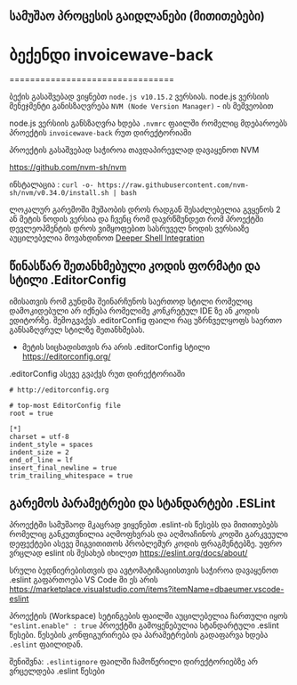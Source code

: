

## სამუშაო პროცესის გაიდლანები (მითითებები)

# ბექენდი invoicewave-back
================================

ბექის გასაშვებად ვიყნებთ ```node.js v10.15.2``` ვერსიას. 
node.js ვერსიის მენეჯმენტი განისზაღვრება ```NVM (Node Version Manager)``` - ის მეშვეობით

node.js ვერსიის განსზაღვრა ხდება ```.nvmrc``` ფაილში რომელიც მდებაროებს პროექტის ```invoicewave-back``` რუთ დირექტორიაში

პროექტის გასაშვებად საჭიროა თავდაპირევლად დავაყენოთ NVM 

https://github.com/nvm-sh/nvm

ინსტალაცია : ```curl -o- https://raw.githubusercontent.com/nvm-sh/nvm/v0.34.0/install.sh | bash```

ლოკალურ გარემოში მუშაობის დროს რადგან შესაძლებელია გვყენოს 2 ან მეტის ნოდის ვერსია 
და ჩვენც რომ დავრწმუნდეთ რომ პროექტში დევლეოპმენტის დროს ვიმყოფებით სასრუველ ნოდის ვერსიაზე აუცილებელია მოვახდინოთ [Deeper Shell Integration](https://github.com/nvm-sh/nvm#deeper-shell-integration)


## წინასწარ შეთანხმებული კოდის ფორმატი და სტილი .EditorConfig 

იმისათვის რომ გუნდმა შეინარჩუნოს საერთოდ სტილი რომელიც დამოკიდებული არ იქნება 
რომელიმე კონკრეტულ IDE ზე ან კოდის ედიტორზე. შემოგვაქვს .editorConfig 
ფაილი რაც უზრნველყოფს საერთო განსაზღვრულ სტილზე შეთანხმებას. 
   * მეტის სიცხადისთვის რა არის .editorConfig სტილი https://editorconfig.org/
  
.editorConfig ასევე გვაქვს რუთ დირექტორიაში

```
# http://editorconfig.org

# top-most EditorConfig file
root = true

[*]
charset = utf-8
indent_style = spaces
indent_size = 2
end_of_line = lf
insert_final_newline = true
trim_trailing_whitespace = true

```

## გარემოს პარამეტრები და სტანდარტები .ESLint

პროექტში სამუშაოდ მკაცრად ვიყენებთ .eslint-ის წესებს და მითითებებს რომელიც განკუთვნილია
აღმოფხვრას და აღმოაჩინოს კოდში გარკვეული დეფექტები ასევე მიგვითითოს პრობლემურ კოდის ფრაგმენტებზე.
უფრო ვრცლად eslint ის შესახებ იხილეთ https://eslint.org/docs/about/

სრული ბედნიერებისთვის და ავტომატიზაციისთვის საჭიროა დავაყენოთ .eslint გაფართოება
VS Code ში ეს არის https://marketplace.visualstudio.com/items?itemName=dbaeumer.vscode-eslint

პროექტის (Workspace) სეტინგების ფაილში აუცილებელია ჩართული იყოს ```  "eslint.enable" : true ```
პროექტში გამოყენებულია სტანდარტული .eslint წესები. წესების კონფიგურირება და პარამეტრების გადაფარვა ხდება
```.eslint``` ფაილიდან. 

შენიშვნა: ``` .eslintignore ``` ფაილში ჩამოწერილი დირექტორიებზე არ ვრცელდება .eslint წესები





